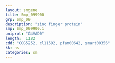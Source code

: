 ```yaml
---
layout: smgene
title: Smp_099900
grp: Smp_09
description: "zinc finger protein"
smp: Smp_099900.1
uniprot: "G4VAD0"
length:  1182
cdd: "COG5252, cl11592, pfam00642, smart00356"
kk: ns
categories: sm
---
```

